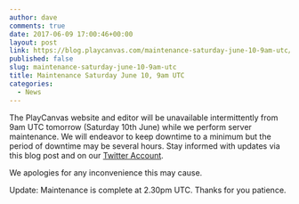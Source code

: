```yaml
---
author: dave
comments: true
date: 2017-06-09 17:00:46+00:00
layout: post
link: https://blog.playcanvas.com/maintenance-saturday-june-10-9am-utc/
published: false
slug: maintenance-saturday-june-10-9am-utc
title: Maintenance Saturday June 10, 9am UTC
categories:
  - News
---
```


The PlayCanvas website and editor will be unavailable intermittently from 9am UTC tomorrow (Saturday 10th June) while we perform server maintenance. We will endeavor to keep downtime to a minimum but the period of downtime may be several hours. Stay informed with updates via this blog post and on our [Twitter Account](https://twitter.com/playcanvas).

We apologies for any inconvenience this may cause.

Update: Maintenance is complete at 2.30pm UTC. Thanks for you patience.

